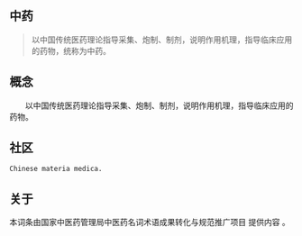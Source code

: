 ## 中药

>以中国传统医药理论指导采集、炮制、制剂，说明作用机理，指导临床应用的药物，统称为中药。

## 概念

&emsp;&emsp;以中国传统医药理论指导采集、炮制、制剂，说明作用机理，指导临床应用的药物。

## 社区

<code>Chinese materia medica.</code>

## 关于

本词条由国家中医药管理局中医药名词术语成果转化与规范推广项目 提供内容 。